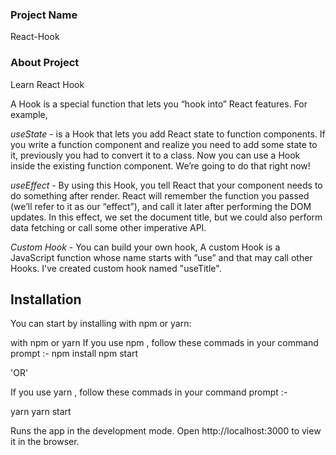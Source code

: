 ### Project Name
React-Hook
### About Project

Learn React Hook

A Hook is a special function that lets you “hook into” React features. For example, 

*useState* - is a Hook that lets you add React state to function components.
If you write a function component and realize you need to add some state to it, previously you had to convert it to a class. Now you can use a Hook inside the existing function component. We’re going to do that right now!

*useEffect* - By using this Hook, you tell React that your component needs to do something after render. React will remember the function you passed (we’ll refer to it as our “effect”), and call it later after performing the DOM updates. In this effect, we set the document title, but we could also perform data fetching or call some other imperative API.

*Custom Hook* - You can build your own hook, 
A custom Hook is a JavaScript function whose name starts with ”use” and that may call other Hooks.
I've created custom hook named "useTitle".

## Installation
You can start by installing with npm or yarn:

with npm or yarn
If you use npm , follow these commads in your command prompt :- npm install npm start

'OR'

If you use yarn , follow these commads in your command prompt :-

yarn yarn start

Runs the app in the development mode.
Open http://localhost:3000 to view it in the browser.



